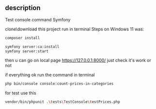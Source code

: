 ## description 
Test console command Symfony

clone\download this project
run in terminal
Steps on Windows 11 was: 
```bash
composer install

symfony server:ca:install
symfony server:start
````
then u can go on local page https://127.0.0.1:8000/
just check it's work or not

if everything ok
run the command in terminal
```bash
php bin/console console:count-prices-in-categories 
````
for test use this
```bash
vendor/bin/phpunit .\tests\TestConsole\testPrices.php
````